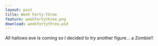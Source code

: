 ```yaml
---
layout: post
title: Week Forty-Three
feature: weekfortythree.png
download: weekfortythree.psd
---
```

All hallows eve is coming so I decided to try another figure... a Zombie!!